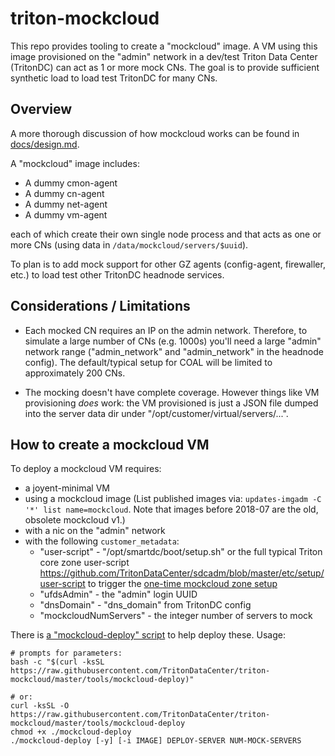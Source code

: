 # triton-mockcloud

This repo provides tooling to create a "mockcloud" image. A VM using this image
provisioned on the "admin" network in a dev/test Triton Data Center (TritonDC)
can act as 1 or more mock CNs. The goal is to provide sufficient synthetic
load to load test TritonDC for many CNs.


## Overview

A more thorough discussion of how mockcloud works can be found in
[docs/design.md](docs/design.md).

A "mockcloud" image includes:

 * A dummy cmon-agent
 * A dummy cn-agent
 * A dummy net-agent
 * A dummy vm-agent

each of which create their own single node process and that acts as one or more
CNs (using data in `/data/mockcloud/servers/$uuid`).

To plan is to add mock support for other GZ agents (config-agent, firewaller,
etc.) to load test other TritonDC headnode services.


## Considerations / Limitations

- Each mocked CN requires an IP on the admin network. Therefore, to simulate
  a large number of CNs (e.g. 1000s) you'll need a large "admin" network
  range ("admin_network" and "admin_network" in the headnode config). The
  default/typical setup for COAL will be limited to approximately 200 CNs.

- The mocking doesn't have complete coverage. However things like VM
  provisioning *does* work: the VM provisioned is just a JSON file dumped into
  the server data dir under "/opt/customer/virtual/servers/...".


## How to create a mockcloud VM

To deploy a mockcloud VM requires:

- a joyent-minimal VM
- using a mockcloud image
  (List published images via: `updates-imgadm -C '*' list name=mockcloud`.
  Note that images before 2018-07 are the old, obsolete mockcloud v1.)
- with a nic on the "admin" network
- with the following `customer_metadata`:
    - "user-script" - "/opt/smartdc/boot/setup.sh" or the full typical
      Triton core zone user-script <https://github.com/TritonDataCenter/sdcadm/blob/master/etc/setup/user-script>
      to trigger the [one-time mockcloud zone setup](https://github.com/TritonDataCenter/triton-mockcloud/blob/master/smf/method/mockcloud-setup)
    - "ufdsAdmin" - the "admin" login UUID
    - "dnsDomain" - "dns_domain" from TritonDC config
    - "mockcloudNumServers" - the integer number of servers to mock

There is [a "mockcloud-deploy"
script](https://github.com/TritonDataCenter/triton-mockcloud/blob/master/tools/mockcloud-deploy)
to help deploy these. Usage:

    # prompts for parameters:
    bash -c "$(curl -ksSL https://raw.githubusercontent.com/TritonDataCenter/triton-mockcloud/master/tools/mockcloud-deploy)"

    # or:
    curl -ksSL -O https://raw.githubusercontent.com/TritonDataCenter/triton-mockcloud/master/tools/mockcloud-deploy
    chmod +x ./mockcloud-deploy
    ./mockcloud-deploy [-y] [-i IMAGE] DEPLOY-SERVER NUM-MOCK-SERVERS

